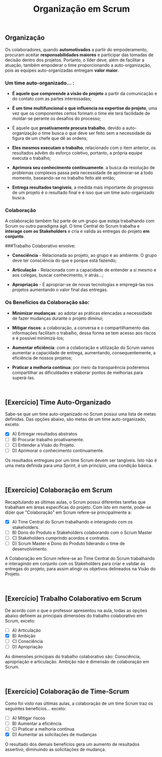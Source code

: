 <div align="center">

# Organização em Scrum

</div>

<br>

## Organização


Os colaboradores, quando **automotivados** a partir do empoderamento, procuram aceitar **responsabilidades maiores** e participar das tomadas de decisão dentro dos projetos. Portanto, o líder deve, além de facilitar a atuação, também empoderar o time proporcionando a auto-organização, pois as equipes auto-organizadas entregam **valor maior**.

### Um time auto-organizado... :

 - **É aquele que compreende a visão do projeto** a partir da comunicação e do contato com as partes interessadas;

 - **É um time multifuncional o que influencia na expertise do projeto**, uma vez que os componentes certos formam o time ele terá facilidade de moldar-se perante os desafios do processo;

 - É aquele que **proativamente procura trabalho**, devido a auto-organização o time busca o que deve ser feito sem a necessidade da figura de um chefe que dê as ordens;

 - **Eles mesmos executam o trabalho**, relacionado com o item anterior, os resultados advêm do esforço coletivo, portanto, a própria equipe executa o trabalho;

 - **Aprimora seu conhecimento continuamente**. a busca da resolução de problemas complexos passa pela necessidade de aprimorar-se a todo momento, baseando-se no trabalho feito até então;

 - **Entrega resultados tangíveis**, a medida mais importante do progresso de um projeto é o resultado final e é isso que um time auto-organizado busca.

### Colaboração

A colaboração também faz parte de um grupo que esteja trabalhando com Scrum ou outro paradigma ágil. O time Central do Scrum trabalha e **interage com os Stakeholders** e cria e valida as entregas do projeto **em conjunto**.

###Trabalho Colaborativo envolve:

 - **Consciência** - Relacionada ao projeto, ao grupo e ao ambiente. O grupo deve ter consciência do que e porque está fazendo;

 - **Articulação** - Relacionada com a capacidade de entender a si mesmo e aos colegas, buscar conhecimento, ir atrás...;

 - **Apropriação** - É apropriar-se de novas tecnologias e empregá-las nos projetos aumentando o valor final das entregas.

### Os Benefícios da Colaboração são:

 - **Minimizar mudanças**: ao adotar as práticas elencadas a necessidade de fazer mudanças durante o projeto diminui;

 - **Mitigar riscos**: a colaboração, a conversa e o compartilhamento das informações facilitam o trabalho, dessa forma se tem acesso aos riscos e é possível minimizá-los;

 - **Aumentar eficiência**: com a colaboração e utilização do Scrum vamos aumentar a capacidade de entrega, aumentando, consequentemente, a eficiência de nossos projetos;

 - **Praticar a melhoria contínua**: por meio da transparência poderemos compartilhar as dificuldades e elaborar pontos de melhorias para superá-las.

<br>

## [Exercício] Time Auto-Organizado

Sabe-se que um time auto-organizado no Scrum possui uma lista de metas definidas. Das opções abaixo, são metas de um time auto-organizado, exceto:

- [x] A) Entregar resultados abstratos
- [ ] B) Procurar trabalho proativamente.
- [ ] C) Entender a Visão do Projeto.
- [ ] D) Aprimorar o conhecimento continuamente.

Os resultados entregues por um time Scrum devem ser tangíveis. Isto não é uma meta definida para uma Sprint, é um princípio, uma condição básica.

<br>

## [Exercício] Colaboração em Scrum

Recapitulando as últimas aulas, o Scrum possui diferentes tarefas que trabalham em áreas especificas do projeto. Com isto em mente, pode-se dizer que "Colaboração" em Scrum refere-se principalmente a:

- [x] A) Time Central do Scrum trabalhando e interagindo com os stakeholders.
- [ ] B) Dono do Produto e Stakeholders colaborando com o Scrum Master
- [ ] C) Stakeholders cumprindo acordos e contratos.
- [ ] D) Scrum Master e Dono do Produto liderando o time de desenvolvimento.

A Colaboração em Scrum refere-se ao Time Central do Scrum trabalhando e interagindo em conjunto com os Stakeholders para criar e validar as entregas do projeto, para assim atingir os objetivos delineados na Visão do Projeto.

<br>

## [Exercício] Trabalho Colaborativo em Scrum

De acordo com o que o professor apresentou na aula, todas as opções abaixo definem as principais dimensões do trabalho colaborativo em Scrum, exceto:

- [ ] A) Articulação
- [x] B) Ambição
- [ ] C) Consciência
- [ ] D) Apropriação

As dimensões principais do trabalho colaborativo são: Consciência, apropriação e articulação. Ambição não é dimensão de colaboração em Scrum.

<br>

## [Exercício] Colaboração de Time-Scrum

Como foi visto nas últimas aulas, a colaboração de um time Scrum traz os seguintes benefícios... exceto:

- [ ] A) Mitigar riscos
- [ ] B) Aumentar a eficiência
- [ ] C) Praticar a melhoria contínua
- [x] D) Aumentar as solicitações de mudanças

O resultado dos demais benefícios gera um aumento de resultados assertivo, diminuindo as solicitações de mudança.